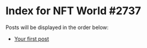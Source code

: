 # Index for NFT World #2737
Posts will be displayed in the order below:

- [Your first post](./001-first.md)

